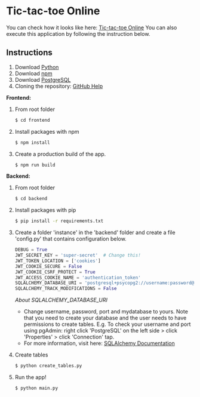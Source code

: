 # Tic-tac-toe Online

You can check how it looks like here: [Tic-tac-toe Online] 
You can also execute this application by following the instruction below.


## Instructions
1. Download [Python]
2. Download [npm]
3. Download [PostgreSQL]
4. Cloning the repository: [GitHub Help]

**Frontend:** 
1. From root folder
    ```sh
    $ cd frontend
    ```
2. Install packages with npm
    ```sh
    $ npm install
    ```
3. Create a production build of the app.
    ```sh
    $ npm run build
    ```

**Backend:** 
1. From root folder
    ```sh
    $ cd backend
    ```    
2. Install packages with pip
    ```sh
    $ pip install -r requirements.txt
    ```
3. Create a folder 'instance' in the 'backend' folder and create a file 'config.py' that contains configuration below.
    ```python
    DEBUG = True
    JWT_SECRET_KEY = 'super-secret'  # Change this!
    JWT_TOKEN_LOCATION = ['cookies']
    JWT_COOKIE_SECURE = False
    JWT_COOKIE_CSRF_PROTECT = True
    JWT_ACCESS_COOKIE_NAME = 'authentication_token'
    SQLALCHEMY_DATABASE_URI = 'postgresql+psycopg2://username:password@localhost:port/mydatabase'
    SQLALCHEMY_TRACK_MODIFICATIONS = False
    ```
    _About SQLALCHEMY_DATABASE_URI_
    - Change username, password, port and mydatabase to yours. Note that you need to create your database and the user needs to have permissions to create tables.
     E.g. To check your username and port using pgAdmin: right click 'PostgreSQL' on the left side > click 'Properties' > click 'Connection' tap.
    - For more information, visit here: [SQLAlchemy Documentation]
4. Create tables
    ```sh
    $ python create_tables.py
    ```
5. Run the app!
    ```sh
    $ python main.py
    ```


   
   [Tic-tac-toe Online]: <https://jjyyoon.github.io/>
   [Python]: <https://www.python.org/>
   [npm]: <https://docs.npmjs.com/downloading-and-installing-node-js-and-npm>
   [PostgreSQL]: <https://www.postgresql.org/>
   [GitHub Help]: <https://help.github.com/en/github/creating-cloning-and-archiving-repositories/cloning-a-repository>
   [SQLAlchemy Documentation]: <https://docs.sqlalchemy.org/en/13/core/engines.html#database-urls>
